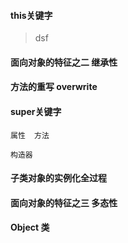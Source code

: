 #### this关键字
> dsf

#### 面向对象的特征之二  继承性



#### 方法的重写  overwrite


#### super关键字
    属性  方法

    构造器

#### 子类对象的实例化全过程


#### 面向对象的特征之三  多态性

#### Object 类
